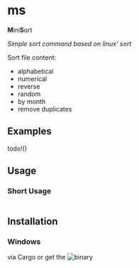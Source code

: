 # ms

**M**ini**S**ort

*Simple sort command based on linux' sort*

Sort file content:
- alphabetical
- numerical
- reverse
- random
- by month
- remove duplicates

## Examples

todo!()

## Usage

### Short Usage

```
```

## Installation

### Windows

via Cargo or get the ![binary](https://github.com/Phydon/ms/releases)
